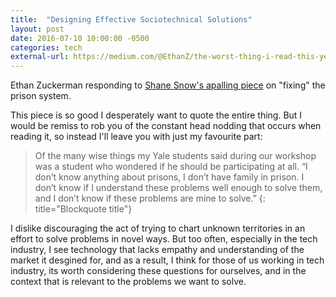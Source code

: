 ```yaml
---
title:  "Designing Effective Sociotechnical Solutions"
layout: post
date: 2016-07-10 10:00:00 -0500
categories: tech
external-url: https://medium.com/@EthanZ/the-worst-thing-i-read-this-year-and-what-it-taught-me-or-can-we-design-sociotechnical-systems-4c8c51074337#.6ccr8322r
---
```


Ethan Zuckerman responding to [Shane Snow's apalling piece][snow-prison] on "fixing" the prison system. 

This piece is so good I desperately want to quote the entire thing. But I would be remiss to rob you of the constant head nodding that occurs when reading it, so instead I'll leave you with just my favourite part:

>Of the many wise things my Yale students said during our workshop was a student who wondered if he should be participating at all. “I don’t know anything about prisons, I don’t have family in prison. I don’t know if I understand these problems well enough to solve them, and I don’t know if these problems are mine to solve.”
{: title="Blockquote title"}

I dislike discouraging the act of trying to chart unknown territories in an effort to solve problems in novel ways. But too often, especially in the tech industry, I see technology that lacks empathy and understanding of the market it desgined for, and as a result, I think for those of us working in tech industry, its worth considering these questions for ourselves, and in the context that is relevant to the problems we want to solve. 


[snow-prison]: http://maneatingrobot.com/96/prison-reform-via-soylent-and-oculus/